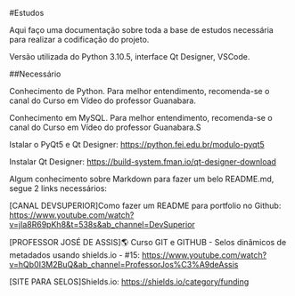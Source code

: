 #Estudos

Aqui faço uma documentação sobre toda a base de estudos necessária para realizar a codificação do projeto.

Versão utilizada do Python 3.10.5, interface Qt Designer, VSCode.

##Necessário

Conhecimento de Python. Para melhor entendimento, recomenda-se o canal do Curso em Vídeo do professor Guanabara.

Conhecimento em MySQL.  Para melhor entendimento, recomenda-se o canal do Curso em Vídeo do professor Guanabara.S

Istalar o PyQt5 e Qt Designer: <https://python.fei.edu.br/modulo-pyqt5>

Instalar Qt Designer: <https://build-system.fman.io/qt-designer-download>

Algum conhecimento sobre Markdown para fazer um belo README.md, segue 2 links necessários:

[CANAL DEVSUPERIOR]Como fazer um README para portfolio no Github: <https://www.youtube.com/watch?v=jIa8R69pKh8&t=538s&ab_channel=DevSuperior>

[PROFESSOR JOSÉ DE ASSIS]🌎 Curso GIT e GITHUB - Selos dinâmicos de metadados usando shields.io - #15: <https://www.youtube.com/watch?v=hQb0I3M2BuQ&ab_channel=ProfessorJos%C3%A9deAssis>

[SITE PARA SELOS]Shields.io: <https://shields.io/category/funding>